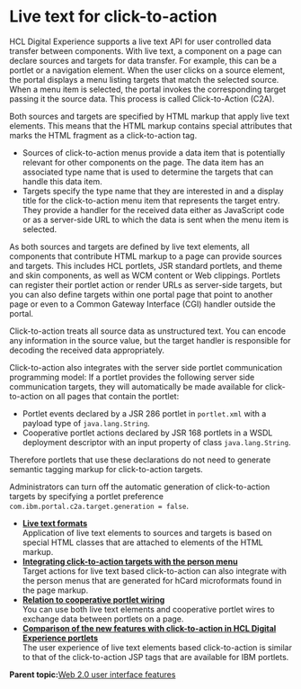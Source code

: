 # Live text for click-to-action

HCL Digital Experience supports a live text API for user controlled data transfer between components. With live text, a component on a page can declare sources and targets for data transfer. For example, this can be a portlet or a navigation element. When the user clicks on a source element, the portal displays a menu listing targets that match the selected source. When a menu item is selected, the portal invokes the corresponding target passing it the source data. This process is called Click-to-Action \(C2A\).

Both sources and targets are specified by HTML markup that apply live text elements. This means that the HTML markup contains special attributes that marks the HTML fragment as a click-to-action tag.

-   Sources of click-to-action menus provide a data item that is potentially relevant for other components on the page. The data item has an associated type name that is used to determine the targets that can handle this data item.
-   Targets specify the type name that they are interested in and a display title for the click-to-action menu item that represents the target entry. They provide a handler for the received data either as JavaScript code or as a server-side URL to which the data is sent when the menu item is selected.

As both sources and targets are defined by live text elements, all components that contribute HTML markup to a page can provide sources and targets. This includes HCL portlets, JSR standard portlets, and theme and skin components, as well as WCM content or Web clippings. Portlets can register their portlet action or render URLs as server-side targets, but you can also define targets within one portal page that point to another page or even to a Common Gateway Interface \(CGI\) handler outside the portal.

Click-to-action treats all source data as unstructured text. You can encode any information in the source value, but the target handler is responsible for decoding the received data appropriately.

Click-to-action also integrates with the server side portlet communication programming model: If a portlet provides the following server side communication targets, they will automatically be made available for click-to-action on all pages that contain the portlet:

-   Portlet events declared by a JSR 286 portlet in `portlet.xml` with a payload type of `java.lang.String`.
-   Cooperative portlet actions declared by JSR 168 portlets in a WSDL deployment descriptor with an input property of class `java.lang.String`.

Therefore portlets that use these declarations do not need to generate semantic tagging markup for click-to-action targets.

Administrators can turn off the automatic generation of click-to-action targets by specifying a portlet preference `com.ibm.portal.c2a.target.generation = false`.

-   **[Live text formats](../dev-portlet/w2_smtg_refrmt.md)**  
Application of live text elements to sources and targets is based on special HTML classes that are attached to elements of the HTML markup.
-   **[Integrating click-to-action targets with the person menu](../dev-portlet/w2_smtg_int_c2atpm.md)**  
Target actions for live text based click-to-action can also integrate with the person menus that are generated for hCard microformats found in the page markup.
-   **[Relation to cooperative portlet wiring](../dev-portlet/w2_smtg_ref_wire.md)**  
You can use both live text elements and cooperative portlet wires to exchange data between portlets on a page.
-   **[Comparison of the new features with click-to-action in HCL Digital Experience portlets](../dev-portlet/w2_smtg_ref_compr.md)**  
The user experience of live text elements based click-to-action is similar to that of the click-to-action JSP tags that are available for IBM portlets.

**Parent topic:**[Web 2.0 user interface features](../dev-portlet/w2_ovu.md)

